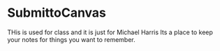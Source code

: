 # SubmittoCanvas
THis is used for class and it is just for Michael Harris
Its a place to keep your notes for things you want to remember. 
